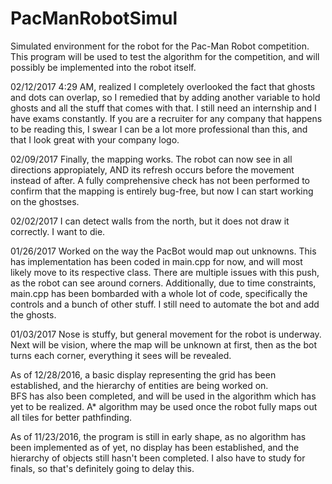 # PacManRobotSimul
Simulated environment for the robot for the Pac-Man Robot competition.
This program will be used to test the algorithm for the competition, and will possibly be implemented into the robot itself.

02/12/2017
4:29 AM, realized I completely overlooked the fact that ghosts and dots can overlap, so I remedied that by adding another variable to hold
ghosts and all the stuff that comes with that.  I still need an internship and I have exams constantly.  If you are a recruiter for any company
that happens to be reading this, I swear I can be a lot more professional than this, and that I look great with your company logo.

02/09/2017
Finally, the mapping works. The robot can now see in all directions appropiately, AND its refresh occurs before the movement instead of after.
A fully comprehensive check has not been performed to confirm that the mapping is entirely bug-free, but now I can start working on the ghostses.

02/02/2017
I can detect walls from the north, but it does not draw it correctly.  I want to die.

01/26/2017
Worked on the way the PacBot would map out unknowns.  This has implementation has been coded in main.cpp for now, and will most
likely move to its respective class.  There are multiple issues with this push, as the robot can see around corners.  Additionally,
due to time constraints, main.cpp has been bombarded with a whole lot of code, specifically the controls and a bunch of other stuff.
I still need to automate the bot and add the ghosts.
 
01/03/2017
Nose is stuffy, but general movement for the robot is underway.  Next will be vision, where the map will be unknown at first, 
then as the bot turns each corner, everything it sees will be revealed.

As of 12/28/2016, a basic display representing the grid has been established, and the hierarchy of entities are being worked on.  
BFS has also been completed, and will be used in the algorithm which has yet to be realized.  A* algorithm may be used once the
robot fully maps out all tiles for better pathfinding.


As of 11/23/2016, the program is still in early shape, as no algorithm has been implemented as of yet, 
no display has been established, and the hierarchy of objects still hasn't been completed.  I also have to study for finals, so
that's definitely going to delay this.  